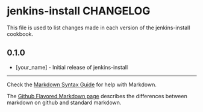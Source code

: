 # jenkins-install CHANGELOG

This file is used to list changes made in each version of the jenkins-install cookbook.

## 0.1.0
- [your_name] - Initial release of jenkins-install

- - -
Check the [Markdown Syntax Guide](http://daringfireball.net/projects/markdown/syntax) for help with Markdown.

The [Github Flavored Markdown page](http://github.github.com/github-flavored-markdown/) describes the differences between markdown on github and standard markdown.
